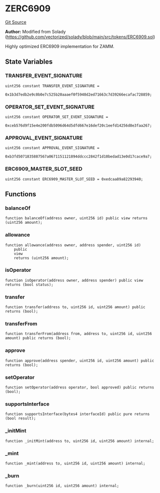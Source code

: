 # ZERC6909
[Git Source](https://github.com/z0r0z/ZAMM/blob/bdf5b34ab60ecc6ca2f3ed346976aedaef3e6d12/src/ZERC6909.sol)

**Author:**
Modified from Solady (https://github.com/vectorized/solady/blob/main/src/tokens/ERC6909.sol)

Highly optimized ERC6909 implementation for ZAMM.


## State Variables
### TRANSFER_EVENT_SIGNATURE

```solidity
uint256 constant TRANSFER_EVENT_SIGNATURE =
    0x1b3d7edb2e9c0b0e7c525b20aaaef0f5940d2ed71663c7d39266ecafac728859;
```


### OPERATOR_SET_EVENT_SIGNATURE

```solidity
uint256 constant OPERATOR_SET_EVENT_SIGNATURE =
    0xceb576d9f15e4e200fdb5096d64d5dfd667e16def20c1eefd14256d8e3faa267;
```


### APPROVAL_EVENT_SIGNATURE

```solidity
uint256 constant APPROVAL_EVENT_SIGNATURE =
    0xb3fd5071835887567a0671151121894ddccc2842f1d10bedad13e0d17cace9a7;
```


### ERC6909_MASTER_SLOT_SEED

```solidity
uint256 constant ERC6909_MASTER_SLOT_SEED = 0xedcaa89a82293940;
```


## Functions
### balanceOf


```solidity
function balanceOf(address owner, uint256 id) public view returns (uint256 amount);
```

### allowance


```solidity
function allowance(address owner, address spender, uint256 id)
    public
    view
    returns (uint256 amount);
```

### isOperator


```solidity
function isOperator(address owner, address spender) public view returns (bool status);
```

### transfer


```solidity
function transfer(address to, uint256 id, uint256 amount) public returns (bool);
```

### transferFrom


```solidity
function transferFrom(address from, address to, uint256 id, uint256 amount) public returns (bool);
```

### approve


```solidity
function approve(address spender, uint256 id, uint256 amount) public returns (bool);
```

### setOperator


```solidity
function setOperator(address operator, bool approved) public returns (bool);
```

### supportsInterface


```solidity
function supportsInterface(bytes4 interfaceId) public pure returns (bool result);
```

### _initMint


```solidity
function _initMint(address to, uint256 id, uint256 amount) internal;
```

### _mint


```solidity
function _mint(address to, uint256 id, uint256 amount) internal;
```

### _burn


```solidity
function _burn(uint256 id, uint256 amount) internal;
```

